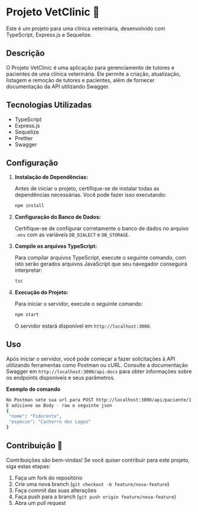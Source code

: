# Projeto VetClinic :dog:

Este é um projeto para uma clínica veterinária, desenvolvido com TypeScript, Express.js e Sequelize.

## Descrição

O Projeto VetClinic é uma aplicação para gerenciamento de tutores e pacientes de uma clínica veterinária. Ele permite a criação, atualização, listagem e remoção de tutores e pacientes, além de fornecer documentação da API utilizando Swagger.

## Tecnologias Utilizadas

- TypeScript
- Express.js
- Sequelize
- Prettier
- Swagger

## Configuração

1. **Instalação de Dependências:**

   Antes de iniciar o projeto, certifique-se de instalar todas as dependências necessárias. Você pode fazer isso executando:

   ```bash
   npm install
   ```

2. **Configuração do Banco de Dados:**

   Certifique-se de configurar corretamente o banco de dados no arquivo `.env` com as variáveis `DB_DIALECT` e `DB_STORAGE`.
   
3. **Compile os arquivos TypeScript:**

   Para compilar arquivos TypeScript, execute o seguinte comando, com isto serão gerados arquivos JavaScript que seu navegador conseguirá interpretar:

   ```bash
   tsc
   ```

3. **Execução do Projeto:**

   Para iniciar o servidor, execute o seguinte comando:

   ```bash
   npm start
   ```

   O servidor estará disponível em `http://localhost:3000`.

## Uso

Após iniciar o servidor, você pode começar a fazer solicitações à API utilizando ferramentas como Postman ou cURL. Consulte a documentação Swagger em `http://localhost:3000/api-docs` para obter informações sobre os endpoints disponíveis e seus parâmetros.

 **Exemplo de comando**

   
   ```bash
   No Postman sete sua url para POST http://localhost:3000/api/paciente/1
   E adicione ao Body - raw o seguinte json
   {
    "nome": "Fidorento",
    "especie": "Cachorro dos Lagos"
}
   ```


## Contribuição :tiger:

Contribuições são bem-vindas! Se você quiser contribuir para este projeto, siga estas etapas:

1. Faça um fork do repositório
2. Crie uma nova branch (`git checkout -b feature/nova-feature`)
3. Faça commit das suas alterações
4. Faça push para a branch (`git push origin feature/nova-feature`)
5. Abra um pull request

